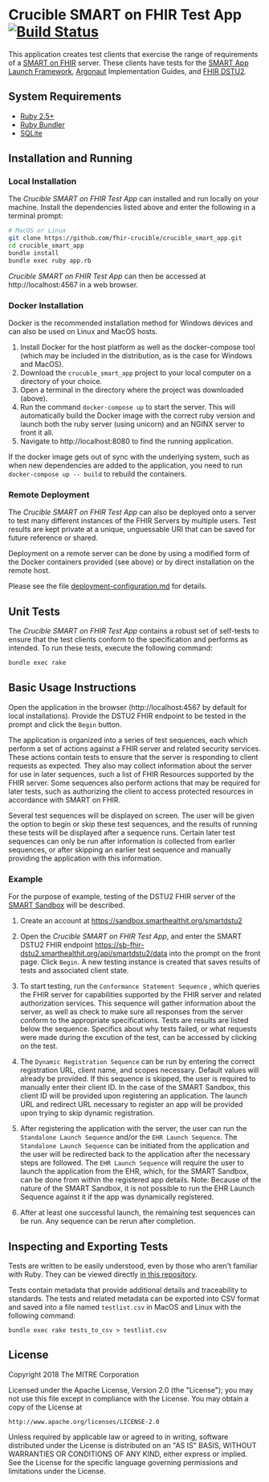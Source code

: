 # Crucible SMART on FHIR Test App [![Build Status](https://travis-ci.org/fhir-crucible/crucible_smart_app.svg?branch=master)](https://travis-ci.org/fhir-crucible/crucible_smart_app)

This application creates test clients that exercise the range of requirements of a
[SMART on FHIR](http://smarthealthit.org/smart-on-fhir/) server. These clients have tests for the
[SMART App Launch Framework](http://www.hl7.org/fhir/smart-app-launch/), [Argonaut](http://hl7.org/fhir/DSTU2/argonaut/argonaut.html)
Implementation Guides, and [FHIR DSTU2](http://hl7.org/fhir/DSTU2/index.html).

## System Requirements

* [Ruby 2.5+](https://www.ruby-lang.org/en/)
* [Ruby Bundler](http://bundler.io/)
* [SQLite](https://www.sqlite.org/)

## Installation and Running

### Local Installation

The *Crucible SMART on FHIR Test App* can installed and run locally on your machine.  Install the dependencies
listed above and enter the following in a terminal prompt:

```sh
# MacOS or Linux
git clone https://github.com/fhir-crucible/crucible_smart_app.git
cd crucible_smart_app
bundle install
bundle exec ruby app.rb
```

*Crucible SMART on FHIR Test App* can then be accessed at http://localhost:4567 in a web browser.

### Docker Installation

Docker is the recommended installation method for Windows devices and can also be used on Linux and MacOS hosts.

1. Install Docker for the host platform as well as the docker-compose tool (which may be included in the distribution, as is the case for Windows and MacOS).
2. Download the `crucuble_smart_app` project to your local computer on a directory of your choice.
3. Open a terminal in the directory where the project was downloaded (above).
4. Run the command `docker-compose up` to start the server. This will automatically build the Docker image with the correct ruby version and launch both the ruby server (using unicorn) and an NGINX server to front it all.
5. Navigate to http://localhost:8080 to find the running application.

If the docker image gets out of sync with the underlying system, such as when new dependencies are added to the application, you need to run `docker-compose up -- build` to rebuild the containers.

### Remote Deployment

The *Crucible SMART on FHIR Test App* can also be deployed onto a server to test many different
instances of the FHIR Servers by multiple users.  Test results are kept private at a unique, unguessable URI that can
be saved for future reference or shared.

Deployment on a remote server can be done by using a modified form of the Docker containers provided (see above) or by direct installation on the remote host.

Please see the file [deployment-configuration.md](https://github.com/fhir-crucible/crucible_smart_app/blob/master/deployment-configuration.md) for details.

## Unit Tests

The *Crucible SMART on FHIR Test App* contains a robust set of self-tests to ensure that the
test clients conform to the specification and performs as intended.  To run these tests, execute the following
command:

```sh
bundle exec rake
```

## Basic Usage Instructions

Open the application in the browser (http://localhost:4567 by default for local installations).  Provide the DSTU2
FHIR endpoint to be tested in the prompt and click the `Begin` button.

The application is organized into a series of test sequences, each which perform a set of actions against a FHIR
server and related security services.  These actions contain tests to ensure that the server is responding to client requests
as expected.  They also may collect information about the server for use in later sequences, such a list of FHIR Resources
supported by the FHIR server.  Some sequences also perform actions that may be required for later tests, such as
authorizing the client to access protected resources in accordance with SMART on FHIR.

Several test sequences will be displayed on screen. The user will be given the option to begin or skip these test sequences, and the results of running these tests will be displayed after a sequence runs. Certain later test sequences can only be run after information is collected from earlier sequences, or after skipping an earlier test sequence and manually providing the application with this information.

### Example

For the purpose of example, testing of the DSTU2 FHIR server of the
[SMART Sandbox](http://docs.smarthealthit.org/sandbox/) will be described.

1) Create an account at https://sandbox.smarthealthit.org/smartdstu2

2) Open the *Crucible SMART on FHIR Test App*, and enter the SMART DSTU2 FHIR endpoint https://sb-fhir-dstu2.smarthealthit.org/api/smartdstu2/data into the prompt on the front page.  Click `Begin`.  A new testing instance
is created that saves results of tests and associated client state.

3) To start testing, run the `Conformance Statement Sequence` , which queries the FHIR server for capabilities supported
by the FHIR server and related authorization services.  This sequence will gather information about the server, as well as check to make sure all responses from the server conform to the appropriate specifications.  Tests are results are listed below the sequence.  Specifics about why tests failed, or what requests were made during the excution of the test, can be accessed by clicking on the test.

4) The `Dynamic Registration Sequence` can be run by entering the correct registration URL, client name, and scopes necessary. Default values will already be provided. If this sequence is skipped, the user is required to manually enter their client ID. In the case of the SMART Sandbox, this client ID will be provided upon registering an application. The launch URL and redirect URL necessary to register an app will be provided upon trying to skip dynamic registration.

5) After registering the application with the server, the user can run the `Standalone Launch Sequence` and/or the `EHR Launch Sequence`. The `Standalone Launch Sequence` can be initiated from the application and the user will be redirected back to the application after the necessary steps are followed. The `EHR Launch Sequence` will require the user to launch the application from the EHR, which, for the SMART Sandbox, can be done from within the registered app details. Note: Because of the nature of the SMART Sandbox, it is not possible to run the EHR Launch Sequence against it if the app was dynamically registered.

6) After at least one successful launch, the remaining test sequences can be run. Any sequence can be rerun after completion.

## Inspecting and Exporting Tests

Tests are written to be easily understood, even by those who aren't familiar with Ruby.  They can be
viewed directly [in this repository](https://github.com/fhir-crucible/crucible_smart_app/tree/master/lib/sequences).

Tests contain metadata that provide additional details and traceability to standards.  The tests and related metadata
can be exported into CSV format and saved into a file named `testlist.csv` in MacOS and Linux with the following command:

```
bundle exec rake tests_to_csv > testlist.csv
```

## License

Copyright 2018 The MITRE Corporation

Licensed under the Apache License, Version 2.0 (the "License");
you may not use this file except in compliance with the License.
You may obtain a copy of the License at
```
http://www.apache.org/licenses/LICENSE-2.0
```
Unless required by applicable law or agreed to in writing, software
distributed under the License is distributed on an "AS IS" BASIS,
WITHOUT WARRANTIES OR CONDITIONS OF ANY KIND, either express or implied.
See the License for the specific language governing permissions and
limitations under the License.
